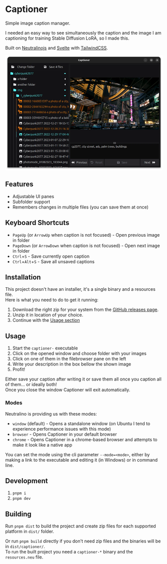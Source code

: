 # Captioner

Simple image caption manager.

I needed an easy way to see simultaneously the caption and the image I am captioning for training Stable Diffusion LoRA, so I made this.

Built on [Neutralinojs](https://neutralino.js.org/) and [Svelte](https://svelte.dev/) with [TailwindCSS](https://tailwindcss.com/).

![Screenshot](screenshot.webp)

## Features

- Adjustable UI panes
- Subfolder support
- Remembers changes in multiple files (you can save them at once)

## Keyboard Shortcuts

- `PageUp` (or `ArrowUp` when caption is not focused) - Open previous image in folder
- `PageDown` (or `ArrowDown` when caption is not focused) - Open next image in folder
- `Ctrl`+`S` - Save currently open caption
- `Ctrl`+`Alt`+`S` - Save all unsaved captions

## Installation

This project doesn't have an installer, it's a single binary and a resources file.  
Here is what you need to do to get it running:

1. Download the right zip for your system from the [GitHub releases page](https://github.com/Zhincore/dynmap-trains/releases/latest).
2. Unzip it in location of your choice.
3. Continue with the [Usage section](#usage)

## Usage

1. Start the `captioner-` executable
2. Click on the opened window and choose folder with your images
3. Click on one of them in the filebrowser pane on the left
4. Write your description in the box bellow the shown image
5. Profit!

Either save your caption after writing it or save them all once you caption all of them... or ideally both!  
Once you close the window Captioner will exit automatically.

### Modes

Neutralino is providing us with these modes: 

- `window` (default) - Opens a standalone window (on Ubuntu I tend to experience performance issues with this mode)
- `browser` - Opens Captioner in your default browser
- `chrome` - Opens Captioner in a chrome-based browser and attempts to make it look like a native app

You can set the mode using the cli parameter `--mode=<mode>`, either by making a link to the executable and editing it (in Windows) or in command line.

## Development 

1. `pnpm i`
2. `pnpm dev`

## Building

Run `pnpm dist` to build the project and create zip files for each supported platform in `dist/` folder.  

Or run `pnpm build` directly if you don't need zip files and the binaries will be in `dist/captioner/`.  
To run the built project you need a `captioner-*` binary and the `resources.neu` file.
